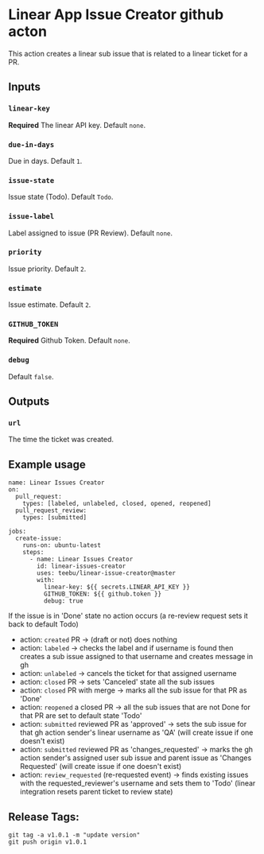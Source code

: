 # Linear App Issue Creator github acton

This action creates a linear sub issue that is related to a linear ticket for a PR.



## Inputs

### `linear-key`
**Required** The linear API key. Default `none`.

### `due-in-days`
Due in days. Default `1`.

### `issue-state`
Issue state (Todo). Default `Todo`.

### `issue-label`
Label assigned to issue (PR Review). Default `none`.

### `priority`
Issue priority. Default `2`.

### `estimate`
Issue estimate. Default `2`.

### `GITHUB_TOKEN`
**Required** Github Token. Default `none`.

### `debug`
Default `false`.


## Outputs

### `url`

The time the ticket was created.

## Example usage

```
name: Linear Issues Creator
on:
  pull_request:
    types: [labeled, unlabeled, closed, opened, reopened]
  pull_request_review:
    types: [submitted]

jobs:
  create-issue:
    runs-on: ubuntu-latest
    steps:
      - name: Linear Issues Creator
        id: linear-issues-creator
        uses: teebu/linear-issue-creator@master
        with:
          linear-key: ${{ secrets.LINEAR_API_KEY }}
          GITHUB_TOKEN: ${{ github.token }}
          debug: true
```

If the issue is in 'Done' state no action occurs (a re-review request sets it back to default Todo)

- action: `created` PR -> (draft or not) does nothing
- action: `labeled` -> checks the label and if username is found then creates a sub issue assigned to that username and creates message in gh
- action: `unlabeled` -> cancels the ticket for that assigned username
- action: `closed` PR -> sets 'Canceled' state all the sub issues
- action: `closed` PR with merge -> marks all the sub issue for that PR as 'Done'
- action: `reopened` a closed PR -> all the sub issues that are not Done for that PR are set to default state 'Todo'
- action: `submitted` reviewed PR as 'approved' -> sets the sub issue for that gh action sender's linear username as 'QA' (will create issue if one doesn't exist)
- action: `submitted` reviewed PR as 'changes_requested' -> marks the gh action sender's assigned user sub issue and parent issue as 'Changes Requested' (will create issue if one doesn't exist)
- action: `review_requested` (re-requested event) -> finds existing issues with the requested_reviewer's username and sets them to 'Todo' (linear integration resets parent ticket to review state)


## Release Tags:
```
git tag -a v1.0.1 -m "update version"  
git push origin v1.0.1
```
